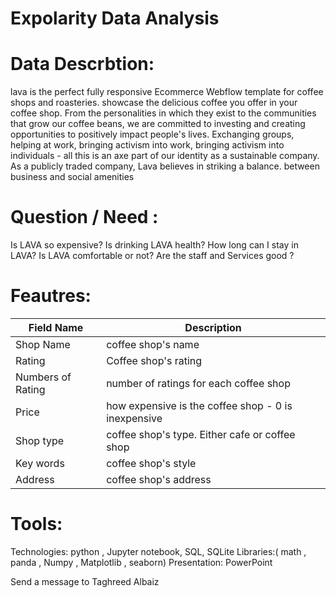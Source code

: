 
# Expolarity Data Analysis
# Data Descrbtion:
lava is the perfect fully responsive Ecommerce Webflow template for coffee shops and roasteries. showcase the delicious coffee you offer in your coffee shop.
From the personalities in which they exist to the communities that grow our coffee beans, we are committed to investing and creating opportunities to positively impact people's lives. Exchanging groups, helping at work, bringing activism into work, bringing activism into individuals - all this is an axe part of our identity as a sustainable company. As a publicly traded company, Lava believes in striking a balance. between business and social amenities
# Question / Need :
Is LAVA so expensive?
Is drinking LAVA health?
How long can I stay in LAVA?
Is LAVA comfortable or not?
Are the staff and Services good ?
# Feautres:
| Field Name            | Description                                                                     |
|-----------------------|---------------------------------------------------------------------------------|
| Shop Name             | coffee shop's name                                                              |
| Rating                | Coffee shop's rating                                                            |
| Numbers of Rating     | number of ratings for each coffee shop                                          |
| Price                 | how expensive is the coffee shop - 0 is inexpensive                             |
| Shop type             | coffee shop's type. Either cafe or coffee shop                                  |
| Key words             | coffee shop's style                                                             |
| Address               | coffee shop's address                                                           |
# Tools:
Technologies: python , Jupyter notebook, SQL, SQLite
Libraries:( math , panda , Numpy , Matplotlib , seaborn)
Presentation: PowerPoint


Send a message to Taghreed Albaiz









